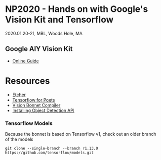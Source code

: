 # NP2020 - Hands on with Google's Vision Kit and Tensorflow 
2020.01.20-21, MBL, Woods Hole, MA

## Google AIY Vision Kit
* [Online Guide](https://aiyprojects.withgoogle.com/vision/)

# Resources
* [Etcher](https://etcher.io/)
* [Tensorflow for Poets](https://codelabs.developers.google.com/codelabs/tensorflow-for-poets/#0)
* [Vision Bonnet Compiler](https://dl.google.com/dl/aiyprojects/vision/bonnet_model_compiler_latest.tgz)
* [Installing Object Detection API](https://github.com/tensorflow/models/blob/master/research/object_detection/g3doc/installation.md)

### Tensorflow Models
Because the bonnet is based on Tensorflow v1, check out an older branch of the models
```
git clone --single-branch --branch r1.13.0 https://github.com/tensorflow/models.git
```



